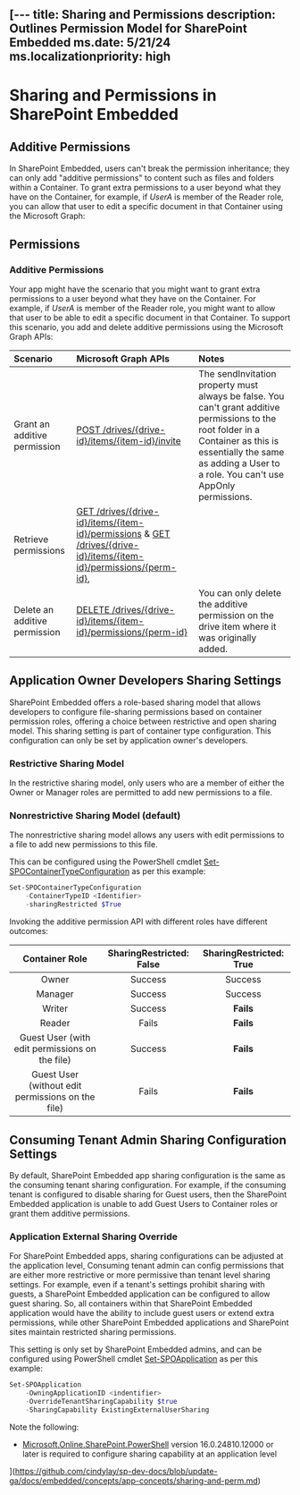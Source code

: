 [---
title: Sharing and Permissions
description: Outlines Permission Model for SharePoint Embedded
ms.date: 5/21/24
ms.localizationpriority: high
---

# Sharing and Permissions in SharePoint Embedded


## Additive Permissions
In SharePoint Embedded, users can't break the permission inheritance; they can only add "additive permissions" to content such as files and folders within a Container. To grant extra permissions to a user beyond what they have on the Container, for example, if *UserA* is member of the Reader role, you can allow that user to edit a specific document in that Container using the Microsoft Graph: 

## Permissions

### Additive Permissions

Your app might have the scenario that you might want to grant extra permissions to a user beyond what they have on the Container. For example, if *UserA* is member of the Reader role, you might want to allow that user to be able to edit a specific document in that Container. To support this scenario, you add and delete additive permissions using the Microsoft Graph APIs:

|           Scenario            |                                                                           Microsoft Graph APIs                                                                            |                                                                                                          Notes                                                                                                          |
| :---------------------------- | :-------------------------------------------------------------------------------------------------------------------------------------------------------------------------- | :---------------------------------------------------------------------------------------------------------------------------------------------------------------------------------------------------------------------- |
| Grant an additive permission  | [POST /drives/{drive-id}/items/{item-id}/invite](/graph/api/driveitem-invite)                                                                                               | The sendInvitation property must always be false. You can't grant additive permissions to the root folder in a Container as this is essentially the same as adding a User to a role. You can't use AppOnly permissions. |
| Retrieve permissions          | [GET /drives/{drive-id}/items/{item-id}/permissions](/graph/api/permission-get) & [GET /drives/{drive-id}/items/{item-id}/permissions/{perm-id}](/graph/api/permission-get), |                                                                                                                                                                                                                         |
| Delete an additive permission | [DELETE /drives/{drive-id}/items/{item-id}/permissions/{perm-id}](/graph/api/permission-delete)                                                                             | You can only delete the additive permission on the drive item where it was originally added.                                                                                                                            |




## Application Owner Developers Sharing Settings

SharePoint Embedded offers a role-based sharing model that allows developers to configure file-sharing permissions based on container permission roles,  offering a choice between restrictive and open sharing model. This sharing setting is part of container type configuration. This configuration can only be set by application owner's developers.

### Restrictive Sharing Model

In the restrictive sharing model, only users who are a member of either the Owner or Manager roles are permitted to add new permissions to a file.

### Nonrestrictive Sharing Model (default)

The nonrestrictive sharing model allows any users with edit permissions to a file to add new permissions to this file.

This can be configured using the PowerShell cmdlet [Set-SPOContainerTypeConfiguration](/powershell/module/sharepoint-online/set-SPOContainerTypeConfiguration) as per this example:


```powershell
Set-SPOContainerTypeConfiguration
    -ContainerTypeID <Identifier>
    -sharingRestricted $True
```
Invoking the additive permission API with different roles have different outcomes:

|      Container Role                               | SharingRestricted: False                 |  SharingRestricted: True  |
| :-----------------------------------------------: | :--------------------------------------: | :-----------------------: |
| Owner                                             |                  Success                 | Success                   |
| Manager                                           |                  Success                 | Success                   |
| Writer                                            |                  Success                 | **Fails**                 |
| Reader                                            |                  Fails                   | **Fails**                 |
| Guest User (with edit permissions on the file)    |                   Success                | **Fails**                 |
| Guest User (without edit permissions on the file) |                Fails                     | **Fails**                 |
 



## Consuming Tenant Admin Sharing Configuration Settings

By default, SharePoint Embedded app sharing configuration is the same as the consuming tenant sharing configuration. For example, if the consuming tenant is configured to disable sharing for Guest users, then the SharePoint Embedded application is unable to add Guest Users to Container roles or grant them additive permissions.

### Application External Sharing Override

For SharePoint Embedded apps, sharing configurations can be adjusted at the application level, Consuming tenant admin can config permissions that are either more restrictive or more permissive than tenant level sharing settings. For example, even if a tenant's settings prohibit sharing with guests, a SharePoint Embedded application can be configured to allow guest sharing. So, all containers within that SharePoint Embedded application would have the ability to include guest users or extend extra permissions, while other SharePoint Embedded applications and SharePoint sites maintain restricted sharing permissions.

This setting is only set by SharePoint Embedded admins, and can be configured using PowerShell cmdlet [Set-SPOApplication](/powershell/module/sharepoint-online/set-SPOApplication) as per this example:

```powershell
Set-SPOApplication 
    -OwningApplicationID <indentifier>
    -OverrideTenantSharingCapability $true
    -SharingCapability ExistingExternalUserSharing
```

Note the following:

- [Microsoft.Online.SharePoint.PowerShell](/powershell/sharepoint/sharepoint-online/connect-sharepoint-online) version 16.0.24810.12000 or later is required to configure sharing capability at an application level


](https://github.com/cindylay/sp-dev-docs/blob/update-ga/docs/embedded/concepts/app-concepts/sharing-and-perm.md)
